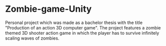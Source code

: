 # Zombie-game-Unity

Personal project which was made as a bachelor thesis with the title "Production of an action 3D computer game".
The project features a zombie themed 3D shooter action game in which the player has to survive infinitely scaling waves of zombies.
